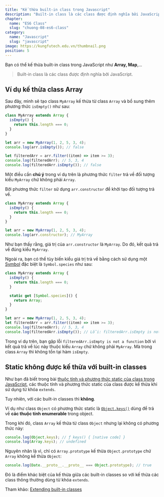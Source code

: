 ```yaml
---
title: "Kế thừa built-in class trong Javascript"
description: "Built-in class là các class được định nghĩa bởi JavaScript. Ví dụ kế thừa class Array."
chapter:
  name: "ES6 Class"
  slug: "chuong-08-es6-class"
category:
  name: "Javascript"
  slug: "javascript"
image: https://kungfutech.edu.vn/thumbnail.png
position: 5
---
```


Bạn có thể kế thừa built-in class trong JavaScript như **Array, Map**,...

> Built-in class là các class được định nghĩa bởi JavaScript.

## Ví dụ kế thừa class Array

Sau đây, mình sẽ tạo class `MyArray` kế thừa từ class `Array` và bổ sung thêm phương thức `isEmpty()` như sau:

```js
class MyArray extends Array {
  isEmpty() {
    return this.length === 0;
  }
}

let arr = new MyArray(1, 2, 5, 3, 4);
console.log(arr.isEmpty()); // false

let filteredArr = arr.filter((item) => item >= 3);
console.log(filteredArr); // 5, 3, 4
console.log(filteredArr.isEmpty()); // false
```

Một điều cần **chú ý** trong ví dụ trên là phương thức `filter` trả về đối tượng kiểu `MyArray` chứ không phải `Array`.

Bởi phương thức `filter` sử dụng `arr.constructor` để khởi tạo đối tượng trả về.

```js
class MyArray extends Array {
  isEmpty() {
    return this.length === 0;
  }
}

let arr = new MyArray(1, 2, 5, 3, 4);
console.log(arr.constructor); // MyArray
```

Như bạn thấy rằng, giá trị của `arr.constructor` là `MyArray`. Do đó, kết quả trả về đúng kiểu `MyArray`.

Ngoài ra, bạn có thể tùy biến kiểu giá trị trả về bằng cách sử dụng một [Symbol](/bai-viet/javascript/symbol-trong-javascript) đặc biệt là `Symbol.species` như sau:

```js
class MyArray extends Array {
  isEmpty() {
    return this.length === 0;
  }

  static get [Symbol.species]() {
    return Array;
  }
}

let arr = new MyArray(1, 2, 5, 3, 4);
let filteredArr = arr.filter((item) => item >= 3);
console.log(filteredArr); // 5, 3, 4
console.log(filteredArr.isEmpty()); // Lỗi: filteredArr.isEmpty is not a function
```

Trong ví dụ trên, bạn gặp lỗi `filteredArr.isEmpty is not a function` bởi vì kết quả trả về lúc này thuộc kiểu `Array` chứ không phải `MyArray`. Mà trong class `Array` thì không tồn tại hàm `isEmpty`.

## Static không được kế thừa với built-in classes

Như bạn đã biết trong bài [thuộc tính và phương thức static của class trong JavaScript](/bai-viet/javascript/thuoc-tinh-va-phuong-thuc-static-cua-class-trong-javascript), các thuộc tính và phương thức static của class được kế thừa khi sử dụng từ khóa `extends`.

Tuy nhiên, với các built-in classes thì **không**.

Ví dụ như class `Object` có phương thức static là [`Object.keys()`](https://developer.mozilla.org/en-US/docs/Web/JavaScript/Reference/Global_Objects/Object/keys) dùng để trả về **các thuộc tính enumerable** trong object.

Trong khi đó, class `Array` kế thừa từ class `Object` nhưng lại không có phương thức này:

```js
console.log(Object.keys); // ƒ keys() { [native code] }
console.log(Array.keys); // undefined
```

Nguyên nhân là vì, chỉ có `Array.prototype` kế thừa `Object.prototype` chứ `Array` không kế thừa `Object`:

```js
console.log(Date.__proto__.__proto__ === Object.prototype); // true
```

Đó là điểm khác biệt của kế thừa giữa các built-in classes so với kế thừa các class thông thường dùng từ khóa `extends`.

Tham khảo: [Extending built-in classes](https://javascript.info/extend-natives)
